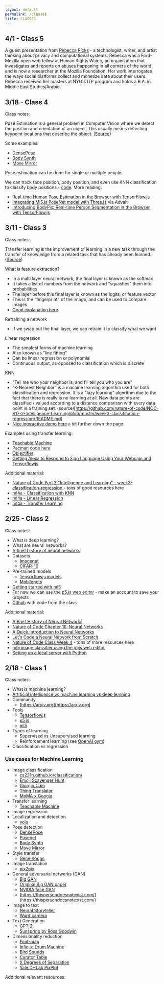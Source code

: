 ```yaml
---
layout: default
permalink: /classes
title: CLASSES
---
```


## 4/1 - Class 5

A guest presentation from [Rebecca Ricks](https://beccaricks.space/) - a technologist, writer, and artist thinking about privacy and computational systems. Rebecca was a Ford-Mozilla open web fellow at Human Rights Watch, an organization that investigates and reports on abuses happening in all corners of the world and is now a researcher at the Mozilla Foundation. Her work interrogates the ways social platforms collect and monetize data about their users. Rebecca received her masters at NYU's ITP program and holds a B.A. in Middle East Studies/Arabic.

## 3/18 - Class 4

Class notes:

Pose Estimation is a general problem in Computer Vision where we detect the position and orientation of an object. This usually means detecting keypoint locations that describe the object. ([Source](https://www.learnopencv.com/deep-learning-based-human-pose-estimation-using-opencv-cpp-python/
))

Some examples:
* [DensePose](http://densepose.org/)
* [Body Synth](https://experiments.withgoogle.com/body-synth)
* [Move Mirror](https://experiments.withgoogle.com/collection/ai/move-mirror/view)

Pose estimation can be done for single or multiple people.

We can track face position, body position, and even use KNN classification to classify body positions - [code](https://github.com/channelstudio/spring2019machinelearning-code/tree/master/wk04_posenet_bodypix).
More reading:

* [Real-time Human Pose Estimation in the Browser with TensorFlow.js](https://medium.com/tensorflow/real-time-human-pose-estimation-in-the-browser-with-tensorflow-js-7dd0bc881cd5)
* [Integrating Ml5.js PoseNet model with Three.js](https://medium.com/@miss.akaplan/integrating-ml5-js-posenet-model-with-three-js-b19710e2862b) via Advait
* [Introducing BodyPix: Real-time Person Segmentation in the Browser with TensorFlow.js](https://medium.com/tensorflow/introducing-bodypix-real-time-person-segmentation-in-the-browser-with-tensorflow-js-f1948126c2a0)

## 3/11 - Class 3

Class notes:

Transfer learning is the improvement of learning in a new task through the transfer of knowledge from a related task that has already been learned. ([Source](https://machinelearningmastery.com/transfer-learning-for-deep-learning/))

What is feature extraction?
  * In a multi layer neural network, the final layer is known as the softmax
  * It takes a list of numbers from the network and "squashes" them into probabilities
  * The layer before this final layer is known as the logits, or feature vector
  * This is the "fingerprint" of the image, and can be used to compare images
  * [Good explanation here](https://observablehq.com/@nsthorat/how-to-build-a-teachable-machine-with-tensorflow-js)

Retraining a network
  * If we swap out the final layer, we can retrain it to classify what we want

Linear regression
  * The simplest forms of machine learning
  * Also known as "line fitting"
  * Can be linear regression or polynomial
  * Continuous output, as opposed to classification which is discrete

KNN

  * "Tell me who your neighbor is, and I'll tell you who you are"
  * "K-Nearest Neighbor" is a machine learning algorithm used for both classification and regression. It is a "lazy learning" algorithm due to the fact that there is really is no learning at all. New data points are classified / valued according to a distance comparison with every data point in a training set. (source)[https://github.com/nature-of-code/NOC-S17-2-Intelligence-Learning/blob/master/week3-classification-regression/README.md]
  * [Nice interactive demo here](https://observablehq.com/@nsthorat/how-to-build-a-teachable-machine-with-tensorflow-js) a bit further down the page

Examples using transfer learning:

* [Teachable Machine](https://teachablemachine.withgoogle.com/)
* [Pacman](https://storage.googleapis.com/tfjs-examples/webcam-transfer-learning/dist/index.html) [code here](https://github.com/tensorflow/tfjs-examples/tree/master/)
* [Objectifier](https://experiments.withgoogle.com/objectifier-spatial-programming)
* [Getting Alexa to Respond to Sign Language Using Your Webcam and Tensorflowjs](https://medium.com/tensorflow/getting-alexa-to-respond-to-sign-language-using-your-webcam-and-tensorflow-js-735ccc1e6d3f)

Additional material:

* [Nature of Code Part 2 "Intelligence and Learning" - week3-classification-regression ](https://github.com/nature-of-code/NOC-S17-2-Intelligence-Learning/tree/master/week3-classification-regression) - tons of good resources here
* [ml4a - Classification with KNN](https://github.com/ml4a/ml4a-guides/blob/master/notebooks/classification_kNN.ipynb)
* [ml4a - Linear Regression](https://github.com/ml4a/ml4a-guides/blob/master/notebooks/linear_regression.ipynb)
* [ml4a - Transfer Learning](https://github.com/ml4a/ml4a-guides/blob/master/notebooks/transfer-learning.ipynb)

## 2/25 - Class 2

Class notes:

* What is deep learning?
* What are neural networks?
* [A brief history of neural networks](http://www.andreykurenkov.com/writing/ai/a-brief-history-of-neural-nets-and-deep-learning/)
* Datasets
  * [Imagenet](http://www.image-net.org/)
  * [CIFAR-10](https://www.cs.toronto.edu/~kriz/cifar.html)
* Pre-trained models
  * [Tensorflowjs models](https://github.com/tensorflow/tfjs-models)
  * [Mobilenets](https://ai.googleblog.com/2017/06/mobilenets-open-source-models-for.html)
* [Getting started with ml5](https://ml5js.org/docs/getting-started)
* For now we can use the [p5.js web editor](https://editor.p5js.org) - make an account to save your projects
* [Github](https://github.com/channelstudio/spring2019machinelearning-code/tree/master/wk02_image_classification) with code from the class

Additional material:

* [A Brief History of Neural Networks](http://www.andreykurenkov.com/writing/ai/a-brief-history-of-neural-nets-and-deep-learning/)
* [Nature of Code Chapter 10: Neural Networks](https://natureofcode.com/book/chapter-10-neural-networks/)
* [A Quick Introduction to Neural Networks](https://ujjwalkarn.me/2016/08/09/quick-intro-neural-networks/)
* [Let's Code a Neural Network from Scratch](https://medium.com/typeme/lets-code-a-neural-network-from-scratch-part-1-24f0a30d7d62)
* [Nature of Code Class Week 4](https://github.com/nature-of-code/NOC-S17-2-Intelligence-Learning/blob/master/week4-neural-networks/README.md) - tons of more resources here
* [ml5 image classifier using the p5js web editor](https://editor.p5js.org/ml5/sketches/rJ-C5AQ5X)
* [Setting up a local server with Python](https://developer.mozilla.org/en-US/docs/Learn/Common_questions/set_up_a_local_testing_server)


## 2/18 - Class 1

Class notes: 

* What is machine learning?
* [Artificial intelligence vs machine learning vs deep learning](https://blogs.nvidia.com/blog/2016/07/29/whats-difference-artificial-intelligence-machine-learning-deep-learning-ai/)
* Community
  * [https://arxiv.org](https://arxiv.org)
* Tools
  * [Tensorflowjs](https://js.tensorflow.org/)
  * [p5.js](https://p5js.org/)
  * [ml5](https://ml5js.org)
* Types of learning
  * [Supervised vs Unsupervised learning](https://towardsdatascience.com/supervised-vs-unsupervised-learning-14f68e32ea8d)
  * Reinforcement learning (see [OpenAI gym](https://gym.openai.com/))
* Classification vs regression

### Use cases for Machine Learning
* Image classification
  * [cs231n.github.io/classification/](cs231n.github.io/classification/)
  * [Emoji Scavenger Hunt](https://experiments.withgoogle.com/emoji-scavenger)
  * [Giorgio Cam](https://experiments.withgoogle.com/giorgio-cam)
  * [Thing Translator](https://experiments.withgoogle.com/thing-translator)
  * [MoMA x Google](https://www.moma.org/calendar/exhibitions/history/identifying-art)
* Transfer learning
  * [Teachable Machine](https://experiments.withgoogle.com/teachable-machine)
* Image regression
* Localization and detection
  * [yolo](https://pjreddie.com/darknet/yolo/)
* Pose detection
  * [DensePose](http://densepose.org/)
  * [Posenet](https://github.com/tensorflow/tfjs-models/tree/master/posenet)
  * [Body Synth](https://experiments.withgoogle.com/body-synth)
  * [Move Mirror](https://experiments.withgoogle.com/move-mirror)
* Style transfer
  * [Gene Kogan](http://genekogan.com/works/style-transfer/)
* Image translation
  * [pix2pix](https://phillipi.github.io/pix2pix/)
* General adversarial networks (GAN)
  * [Big GAN](https://thegradient.pub/bigganex-a-dive-into-the-latent-space-of-biggan/)
  * [Original Big GAN paper](https://arxiv.org/abs/1809.11096)
  * [NVIDIA face GAN](https://research.nvidia.com/publication/2017-10_Progressive-Growing-of)
  * [https://thispersondoesnotexist.com/](https://thispersondoesnotexist.com/)
* Image to text
  * [Neural Storyteller](https://github.com/ryankiros/neural-storyteller)
  * [Word.camera](https://word.camera/)
* Text Generation
  * [GPT-2](https://blog.openai.com/better-language-models)
  * [Sunspring by Ross Goodwin](https://www.youtube.com/watch?v=LY7x2Ihqjmc)
* Dimensionality reduction
  * [Font-map](https://experiments.withgoogle.com/font-map)
  * [Infinite Drum Machine](https://experiments.withgoogle.com/drum-machine)
  * [Bird Sounds](https://experiments.withgoogle.com/bird-sounds)
  * [Curator Table](https://experiments.withgoogle.com/curator-table)
  * [X Degrees of Separation ](https://experiments.withgoogle.com/x-degrees-of-separation)
  * [Yale DHLab PixPlot](http://dhlab.yale.edu/projects/pixplot/)



Additional relevant resources: